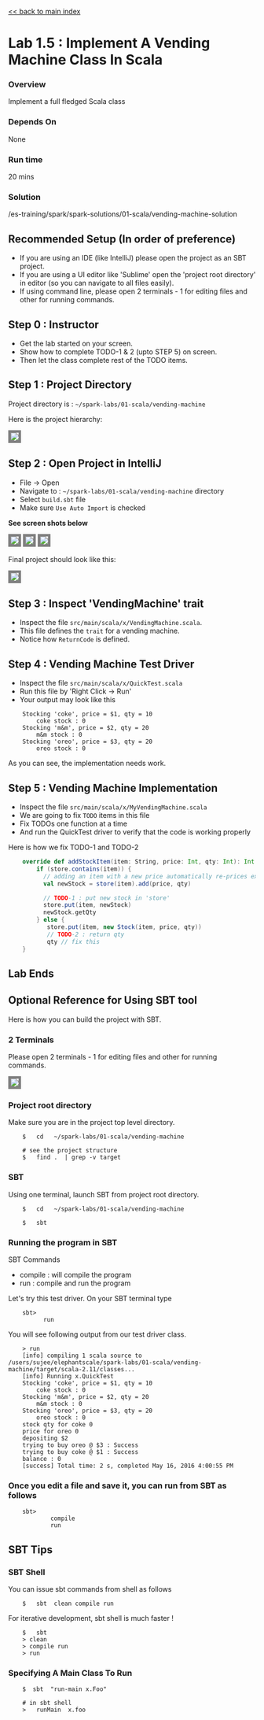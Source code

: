 <link rel='stylesheet' href='../../assets/css/main.css'/>

[<< back to main index](../../README.md) 

Lab 1.5 : Implement A Vending Machine Class In Scala
===================================

### Overview
Implement a full fledged Scala class

### Depends On 
None

### Run time
20 mins

### Solution
/es-training/spark/spark-solutions/01-scala/vending-machine-solution


## Recommended Setup (In order of preference)
* If you are using an IDE (like IntelliJ)  please open the project as an SBT project.
* If you are using a UI editor like 'Sublime'  open the 'project root directory'  in editor (so you can navigate to all files easily).
* If using command line, please open 2 terminals - 1 for editing files and other for running commands.

## Step 0 : Instructor
* Get the lab started on your screen. 
* Show how to complete TODO-1 & 2 (upto STEP 5) on screen.
* Then let the class complete rest of the TODO items.


## Step 1 : Project Directory
Project directory is : `~/spark-labs/01-scala/vending-machine`

Here is the project hierarchy:

<img src="../../images/1.5b.png" style="border: 5px solid grey ; max-width:100%;" />

## Step 2 : Open Project in IntelliJ
* File -> Open
* Navigate to : `~/spark-labs/01-scala/vending-machine` directory
* Select `build.sbt` file
* Make sure `Use Auto Import` is checked

**See screen shots below**

<img src="../../images/1.5c.png" style="border: 5px solid grey ; max-width:100%;" />
<img src="../../images/1.5d.png" style="border: 5px solid grey ; max-width:100%;" />
<img src="../../images/1.5e.png" style="border: 5px solid grey ; max-width:100%;" />

Final project should look like this:

<img src="../../images/1.5f.png" style="border: 5px solid grey ; max-width:100%;" />


## Step 3 : Inspect 'VendingMachine' trait
* Inspect  the file `src/main/scala/x/VendingMachine.scala`.  
* This file defines the `trait` for a vending machine.   
* Notice how `ReturnCode` is defined.

## Step 4 : Vending Machine Test Driver
* Inspect  the file `src/main/scala/x/QuickTest.scala`  
* Run this file by 'Right Click -> Run'
* Your output may look like this

```console
    Stocking 'coke', price = $1, qty = 10
        coke stock : 0
    Stocking 'm&m', price = $2, qty = 20
        m&m stock : 0
    Stocking 'oreo', price = $3, qty = 20
        oreo stock : 0
```

As you can see, the implementation needs work.

## Step 5 : Vending Machine Implementation
* Inspect  the file `src/main/scala/x/MyVendingMachine.scala`
* We are going to fix `TODO` items in this file
* Fix TODOs one function at a time
* And run the QuickTest driver to verify that the code is working properly

Here is how we fix TODO-1 and TODO-2

```scala
    override def addStockItem(item: String, price: Int, qty: Int): Int = {
        if (store.contains(item)) {
          // adding an item with a new price automatically re-prices existing stock
          val newStock = store(item).add(price, qty)

          // TODO-1 : put new stock in 'store'
          store.put(item, newStock)
          newStock.getQty
        } else {
           store.put(item, new Stock(item, price, qty))
           // TODO-2 : return qty
           qty // fix this
    }
```

## Lab Ends

## Optional Reference for Using SBT tool
Here is how you can build the project with SBT.

### 2 Terminals
Please open 2 terminals - 1 for editing files and other for running commands.

<img src="../../images/1.5a.png" style="border: 5px solid grey ; max-width:100%;" />

### Project root directory
Make sure you are in the project top level directory.

```
    $   cd   ~/spark-labs/01-scala/vending-machine

    # see the project structure
    $   find .  | grep -v target
```


### SBT
Using one terminal, launch SBT from project root directory.
```
    $   cd   ~/spark-labs/01-scala/vending-machine

    $   sbt

```

### Running the program in SBT
SBT Commands
* compile : will compile the program
* run : compile and run the program

Let's try this test driver. On your SBT terminal type
```
    sbt>
          run
```

You will see following output from our test driver class.
```console
    > run
    [info] compiling 1 scala source to /users/sujee/elephantscale/spark-labs/01-scala/vending-machine/target/scala-2.11/classes...
    [info] Running x.QuickTest
    Stocking 'coke', price = $1, qty = 10
        coke stock : 0
    Stocking 'm&m', price = $2, qty = 20
        m&m stock : 0
    Stocking 'oreo', price = $3, qty = 20
        oreo stock : 0
    stock qty for coke 0
    price for oreo 0
    depositing $2
    trying to buy oreo @ $3 : Success
    trying to buy coke @ $1 : Success
    balance : 0
    [success] Total time: 2 s, completed May 16, 2016 4:00:55 PM

```

### Once you edit a file and save it, you can run from SBT as follows
```
    sbt> 
            compile
            run
```


## SBT Tips

### SBT Shell
You can issue sbt commands from shell as follows
```
    $   sbt  clean compile run
```

For iterative development, sbt shell is much faster !

```
    $   sbt
    > clean
    > compile run
    > run
```

### Specifying A Main Class To Run
```
    $  sbt  "run-main x.Foo"
```

```
    # in sbt shell
    >   runMain  x.foo
```